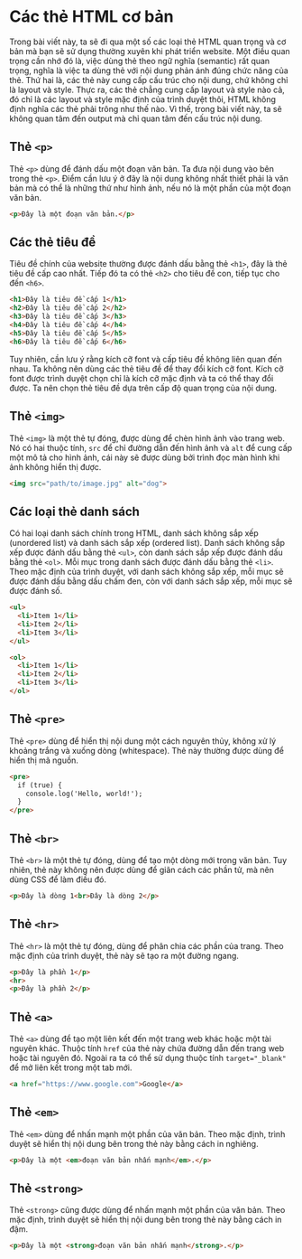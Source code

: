 # Các thẻ HTML cơ bản

Trong bài viết này, ta sẽ đi qua một số các loại thẻ HTML quan trọng và cơ bản mà bạn sẽ sử dụng thường xuyên khi phát triển website. Một điều quan trọng cần nhớ đó là, việc dùng thẻ theo ngữ nghĩa (semantic) rất quan trọng, nghĩa là việc ta dùng thẻ với nội dung phản ánh đúng chức năng của thẻ. Thứ hai là, các thẻ này cung cấp cấu trúc cho nội dung, chứ không chỉ là layout và style. Thực ra, các thẻ chẳng cung cấp layout và style nào cả, đó chỉ là các layout và style mặc định của trình duyệt thôi, HTML không định nghĩa các thẻ phải trông như thế nào. Vì thế, trong bài viết này, ta sẽ không quan tâm đến output mà chỉ quan tâm đến cấu trúc nội dung.

## Thẻ `<p>`

Thẻ `<p>` dùng để đánh dấu một đoạn văn bản. Ta đưa nội dung vào bên trong thẻ `<p>`. Điểm cần lưu ý ở đây là nội dung không nhất thiết phải là văn bản mà có thể là những thứ như hình ảnh, nếu nó là một phần của một đoạn văn bản.

```html
<p>Đây là một đoạn văn bản.</p>
```

## Các thẻ tiêu đề

Tiêu đề chính của website thường được đánh dấu bằng thẻ `<h1>`, đây là thẻ tiêu đề cấp cao nhất. Tiếp đó ta có thẻ `<h2>` cho tiêu đề con, tiếp tục cho đến `<h6>`.

```html
<h1>Đây là tiêu đề cấp 1</h1>
<h2>Đây là tiêu đề cấp 2</h2>
<h3>Đây là tiêu đề cấp 3</h3>
<h4>Đây là tiêu đề cấp 4</h4>
<h5>Đây là tiêu đề cấp 5</h5>
<h6>Đây là tiêu đề cấp 6</h6>
```

Tuy nhiên, cần lưu ý rằng kích cỡ font và cấp tiêu đề không liên quan đến nhau. Ta không nên dùng các thẻ tiêu đề để thay đổi kích cỡ font. Kích cỡ font được trình duyệt chọn chỉ là kích cỡ mặc định và ta có thể thay đổi được. Ta nên chọn thẻ tiêu đề dựa trên cấp độ quan trọng của nội dung.

## Thẻ `<img>`

Thẻ `<img>` là một thẻ tự đóng, được dùng để chèn hình ảnh vào trang web. Nó có hai thuộc tính, `src` để chỉ đường dẫn đến hình ảnh và `alt` để cung cấp một mô tả cho hình ảnh, cái này sẽ được dùng bởi trình đọc màn hình khi ảnh không hiển thị được.

```html
<img src="path/to/image.jpg" alt="dog">
```

## Các loại thẻ danh sách

Có hai loại danh sách chính trong HTML, danh sách không sắp xếp (unordered list) và danh sách sắp xếp (ordered list). Danh sách không sắp xếp được đánh dấu bằng thẻ `<ul>`, còn danh sách sắp xếp được đánh dấu bằng thẻ `<ol>`. Mỗi mục trong danh sách được đánh dấu bằng thẻ `<li>`. Theo mặc định của trình duyệt, với danh sách không sắp xếp, mỗi mục sẽ được đánh dấu bằng dấu chấm đen, còn với danh sách sắp xếp, mỗi mục sẽ được đánh số.

```html
<ul>
  <li>Item 1</li>
  <li>Item 2</li>
  <li>Item 3</li>
</ul>

<ol>
  <li>Item 1</li>
  <li>Item 2</li>
  <li>Item 3</li>
</ol>
```

## Thẻ `<pre>`

Thẻ `<pre>` dùng để hiển thị nội dung một cách nguyên thủy, không xử lý khoảng trắng và xuống dòng (whitespace). Thẻ này thường được dùng để hiển thị mã nguồn.

```html
<pre>
  if (true) {
    console.log('Hello, world!');
  }
</pre>
```

## Thẻ `<br>`

Thẻ `<br>` là một thẻ tự đóng, dùng để tạo một dòng mới trong văn bản. Tuy nhiên, thẻ này không nên được dùng để giãn cách các phần tử, mà nên dùng CSS để làm điều đó.

```html
<p>Đây là dòng 1<br>Đây là dòng 2</p>
```

## Thẻ `<hr>`

Thẻ `<hr>` là một thẻ tự đóng, dùng để phân chia các phần của trang. Theo mặc định của trình duyệt, thẻ này sẽ tạo ra một đường ngang.

```html
<p>Đây là phần 1</p>
<hr>
<p>Đây là phần 2</p>
```

## Thẻ `<a>`

Thẻ `<a>` dùng để tạo một liên kết đến một trang web khác hoặc một tài nguyên khác. Thuộc tính `href` của thẻ này chứa đường dẫn đến trang web hoặc tài nguyên đó. Ngoài ra ta có thể sử dụng thuộc tính `target="_blank"` để mở liên kết trong một tab mới.

```html
<a href="https://www.google.com">Google</a>
```

## Thẻ `<em>`

Thẻ `<em>` dùng để nhấn mạnh một phần của văn bản. Theo mặc định, trình duyệt sẽ hiển thị nội dung bên trong thẻ này bằng cách in nghiêng.

```html
<p>Đây là một <em>đoạn văn bản nhấn mạnh</em>.</p>
```

## Thẻ `<strong>`

Thẻ `<strong>` cũng được dùng để nhấn mạnh một phần của văn bản. Theo mặc định, trình duyệt sẽ hiển thị nội dung bên trong thẻ này bằng cách in đậm.

```html
<p>Đây là một <strong>đoạn văn bản nhấn mạnh</strong>.</p>
```
